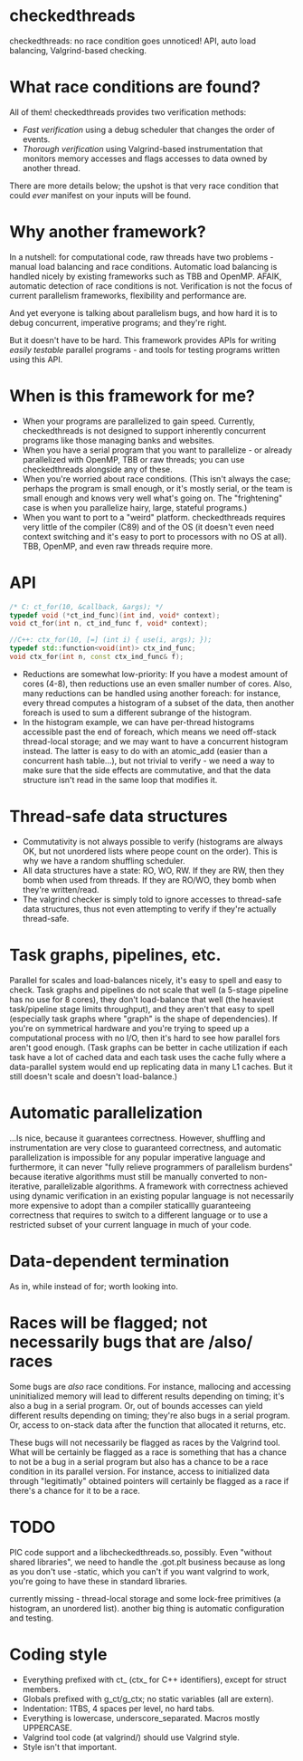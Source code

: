 checkedthreads
==============

checkedthreads: no race condition goes unnoticed! API, auto load balancing, Valgrind-based checking.

What race conditions are found?
===============================

All of them! checkedthreads provides two verification methods:

* *Fast verification* using a debug scheduler that changes the order of events.
* *Thorough verification* using Valgrind-based instrumentation that monitors memory accesses
  and flags accesses to data owned by another thread.

There are more details below; the upshot is that very race condition that could *ever* manifest on your inputs
will be found.

Why another framework?
======================

In a nutshell: for computational code, raw threads have two problems - manual load balancing
and race conditions. Automatic load balancing is handled nicely by existing frameworks
such as TBB and OpenMP. AFAIK, automatic detection of race conditions is not. Verification
is not the focus of current parallelism frameworks, flexibility and performance are.

And yet everyone is talking about parallelism bugs, and how hard it is to debug concurrent,
imperative programs; and they're right.

But it doesn't have to be hard. This framework provides APIs for writing *easily testable*
parallel programs - and tools for testing programs written using this API.

When is this framework for me?
==============================

* When your programs are parallelized to gain speed. Currently, checkedthreads is not designed
  to support inherently concurrent programs like those managing banks and websites.
* When you have a serial program that you want to parallelize - or already
  parallelized with OpenMP, TBB or raw threads; you can use checkedthreads alongside any of these.
* When you're worried about race conditions. (This isn't always the case; perhaps the program
  is small enough, or it's mostly serial, or the team is small enough and knows very well
  what's going on. The "frightening" case is when you parallelize hairy, large, stateful programs.)
* When you want to port to a "weird" platform. checkedthreads requires very little of the compiler
  (C89) and of the OS (it doesn't even need context switching and it's easy to port to processors
  with no OS at all). TBB, OpenMP, and even raw threads require more.

API
===

```C++
/* C: ct_for(10, &callback, &args); */
typedef void (*ct_ind_func)(int ind, void* context);
void ct_for(int n, ct_ind_func f, void* context);

//C++: ctx_for(10, [=] (int i) { use(i, args); });
typedef std::function<void(int)> ctx_ind_func;
void ctx_for(int n, const ctx_ind_func& f);
```

* Reductions are somewhat low-priority:
  If you have a modest amount of cores (4-8), then reductions use an even smaller number of cores. Also, many reductions
  can be handled using another foreach: for instance, every thread computes a histogram of a subset of the data,
  then another foreach is used to sum a different subrange of the histogram.
* In the histogram example, we can have per-thread histograms accessible past the end of foreach, which means
  we need off-stack thread-local storage; and we may want to have a concurrent histogram instead. The latter
  is easy to do with an atomic_add (easier than a concurrent hash table...), but not trivial to verify - we
  need a way to make sure that the side effects are commutative, and that the data structure isn't read in the
  same loop that modifies it.

Thread-safe data structures
===========================

* Commutativity is not always possible to verify (histograms are always OK, but not unordered lists where peope count
  on the order). This is why we have a random shuffling scheduler.
* All data structures have a state: RO, WO, RW. If they are RW, then they bomb when used from threads. If they are RO/WO,
  they bomb when they're written/read.
* The valgrind checker is simply told to ignore accesses to thread-safe data structures, thus not even attempting
  to verify if they're actually thread-safe.
  
Task graphs, pipelines, etc.
============================

Parallel for scales and load-balances nicely, it's easy to spell and easy to check. Task graphs and pipelines
do not scale that well (a 5-stage pipeline has no use for 8 cores), they don't load-balance that well (the
heaviest task/pipeline stage limits throughput), and they aren't that easy to spell (especially task graphs
where "graph" is the shape of dependencies). If you're on symmetrical hardware and you're trying to speed up
a computational process with no I/O, then it's hard to see how parallel fors aren't good enough.
(Task graphs can be better in cache utilization if each task have a lot of cached data and each task uses
the cache fully where a data-parallel system would end up replicating data in many L1 caches. But it still
doesn't scale and doesn't load-balance.) 

Automatic parallelization
=========================

...Is nice, because it guarantees correctness. However, shuffling and instrumentation are very close to
guaranteed correctness, and automatic parallelization is impossible for any popular imperative language
and furthermore, it can never "fully relieve programmers of parallelism burdens" because iterative algorithms
must still be manually converted to non-iterative, parallelizable algorithms. A framework with correctness
achieved using dynamic verification in an existing popular language is not necessarily more expensive to
adopt than a compiler staticallly guaranteeing correctness that requires to switch to a different
language or to use a restricted subset of your current language in much of your code.

Data-dependent termination
==========================

As in, while instead of for; worth looking into.

Races will be flagged; not necessarily bugs that are /also/ races
=================================================================

Some bugs are *also* race conditions. For instance, mallocing and accessing uninitialized memory
will lead to different results depending on timing; it's also a bug in a serial program. Or,
out of bounds accesses can yield different results depending on timing; they're also bugs
in a serial program. Or, access to on-stack data after the function that allocated it returns, etc.

These bugs will not necessarily be flagged as races by the Valgrind tool. What will be certainly be flagged
as a race is something that has a chance to not be a bug in a serial program but also has a chance
to be a race condition in its parallel version. For instance, access to initialized data through
"legitimatly" obtained pointers will certainly be flagged as a race if there's a chance for it
to be a race.

TODO
====

PIC code support and a libcheckedthreads.so, possibly. Even "without shared libraries",
we need to handle the .got.plt business because as long as you don't use -static, which
you can't if you want valgrind to work, you're going to have these in standard libraries.

currently missing - thread-local storage and some lock-free primitives
(a histogram, an unordered list). another big thing is automatic configuration
and testing.

Coding style
============

* Everything prefixed with ct_ (ctx_ for C++ identifiers), except for struct members.
* Globals prefixed with g_ct/g_ctx; no static variables (all are extern).
* Indentation: 1TBS, 4 spaces per level, no hard tabs.
* Everything is lowercase, underscore_separated. Macros mostly UPPERCASE.
* Valgrind tool code (at valgrind/) should use Valgrind style.
* Style isn't that important.
